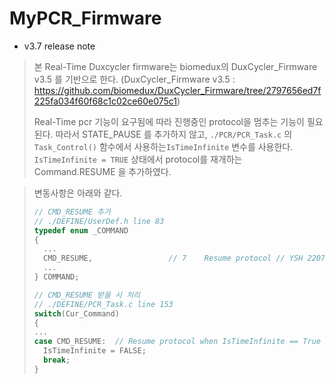 # MyPCR_Firmware

- v3.7 release note

> 본 Real-Time Duxcycler firmware는 biomedux의 DuxCycler_Firmware v3.5 를 기반으로 한다.
>(DuxCycler_Firmware v3.5 : https://github.com/biomedux/DuxCycler_Firmware/tree/2797656ed7f225fa034f60f68c1c02ce60e075c1)
> 
> Real-Time pcr 기능이 요구됨에 따라 진행중인 protocol을 멈추는 기능이 필요된다.
> 따라서 STATE_PAUSE 를 추가하지 않고, `./PCR/PCR_Task.c` 의 `Task_Control()` 함수에서 사용하는`IsTimeInfinite` 변수를 사용한다.
> `IsTimeInfinite = TRUE` 상태에서 protocol를 재개하는 Command.RESUME 을 추가하였다.

> 변동사항은 아래와 같다.
> 
> ```C
> // CMD_RESUME 추가
> // ./DEFINE/UserDef.h line 83
> typedef enum _COMMAND
>{
>   ...
>	CMD_RESUME,					// 7	Resume protocol // YSH 220711
>   ...
>} COMMAND;
>```
> ```C
> // CMD_RESUME 받을 시 처리
> // ./DEFINE/PCR_Task.c line 153
> switch(Cur_Command)
> {
> ...
> case CMD_RESUME:	// Resume protocol when IsTimeInfinite == True // YSH 220711
>   IsTimeInfinite = FALSE;
>   break;
> }
>```
